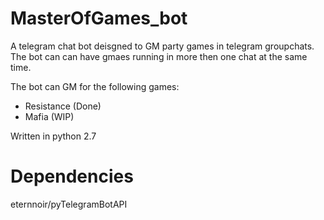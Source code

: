 # MasterOfGames_bot
A telegram chat bot deisgned to GM party games in telegram groupchats. 
The bot can can have gmaes running in more then one chat at the same time.  

The bot can GM for the following games:    
- Resistance (Done)
- Mafia (WIP)

Written in python 2.7  

# Dependencies
eternnoir/pyTelegramBotAPI
